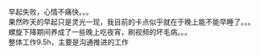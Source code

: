 早起失败，心情不痛快。。。       
果然昨天的早起只是灵光一现，我目前的卡点似乎就在于晚上能不能早睡了。。。  
螺旋下降期间养成了一些晚上吃夜宵，刷视频的坏毛病。。。  
整体工作9.5h，主要是沟通推进的工作
